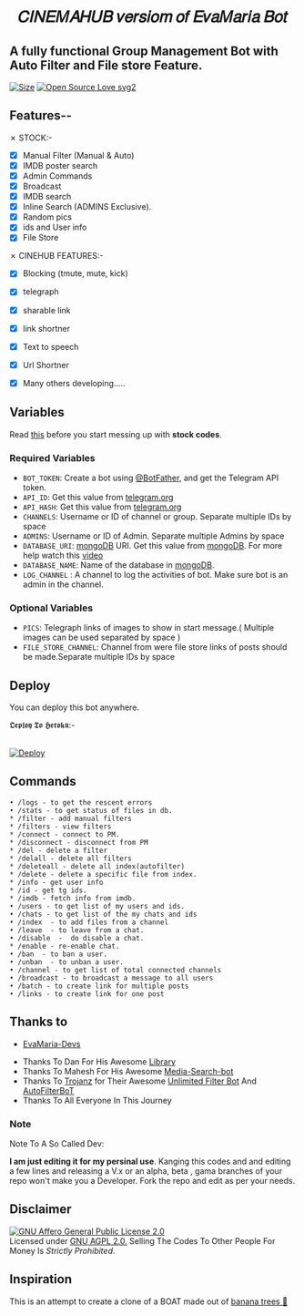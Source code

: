 <h1 align="center">
  <b>𝐶𝐼𝑁𝐸𝑀𝐴𝐻𝑈𝐵 𝑣𝑒𝑟𝑠𝑖𝑜𝑚 𝑜𝑓 𝐸𝑣𝑎𝑀𝑎𝑟𝑖𝑎 𝐵𝑜𝑡</b>
</h1>

## A fully functional Group Management Bot with Auto Filter and File store Feature.

  [![Size](https://img.shields.io/github/repo-size/soymadip/EVA_Cinehub?style=flat-square&color=green)](https://github.com/soymadip/EVA_Cinehub.git) [![Open Source Love svg2](https://badges.frapsoft.com/os/v2/open-source.svg?v=103)](https://github.com/soymadip/EVA_Cinehub.git)


## Features--

✗ STOCK:-
- [x] Manual Filter (Manual & Auto)
- [x] IMDB poster search
- [x] Admin Commands
- [x] Broadcast
- [x] IMDB search
- [x] Inline Search (ADMINS Exclusive).
- [x] Random pics
- [x] ids and User info 
- [x] File Store

✗ CINEHUB FEATURES:-
- [x] Blocking (tmute, mute, kick) 
- [x] telegraph
- [x] sharable link 
- [x] link shortner
- [x] Text to speech
- [x] Url Shortner
- [x] Many others developing.....


## Variables

Read [this](https://telegra.ph/Many-Of-You-May-Not-Be-Knowing-That-You-Can-Customize-Your-Bot-A-Lot-02-03) before you start messing up with <b>stock codes</b>.

### Required Variables
* `BOT_TOKEN`: Create a bot using [@BotFather](https://telegram.dog/BotFather), and get the Telegram API token.
* `API_ID`: Get this value from [telegram.org](https://my.telegram.org/apps)
* `API_HASH`: Get this value from [telegram.org](https://my.telegram.org/apps)
* `CHANNELS`: Username or ID of channel or group. Separate multiple IDs by space
* `ADMINS`: Username or ID of Admin. Separate multiple Admins by space
* `DATABASE_URI`: [mongoDB](https://www.mongodb.com) URI. Get this value from [mongoDB](https://www.mongodb.com). For more help watch this [video](https://youtu.be/1G1XwEOnxxo)
* `DATABASE_NAME`: Name of the database in [mongoDB](https://www.mongodb.com). 
* `LOG_CHANNEL` : A channel to log the activities of bot. Make sure bot is an admin in the channel.
### Optional Variables
* `PICS`: Telegraph links of images to show in start message.( Multiple images can be used separated by space )
* `FILE_STORE_CHANNEL`: Channel from were file store links of posts should be made.Separate multiple IDs by space


## Deploy
You can deploy this bot anywhere.

𝕺𝖊𝖕𝖑𝖔𝖞 𝕿𝖔 𝕳𝖊𝖗𝖔𝖐𝖚:-
<p>
<br>
<a href="https://heroku.com/deploy?template=https://github.com/soymadip/Eva-Cinehub.git">
  <img src="https://www.herokucdn.com/deploy/button.svg" alt="Deploy">
</a>
</p>


## Commands
```
• /logs - to get the rescent errors
• /stats - to get status of files in db.
* /filter - add manual filters
* /filters - view filters
* /connect - connect to PM.
* /disconnect - disconnect from PM
* /del - delete a filter
* /delall - delete all filters
* /deleteall - delete all index(autofilter)
* /delete - delete a specific file from index.
* /info - get user info
* /id - get tg ids.
* /imdb - fetch info from imdb.
• /users - to get list of my users and ids.
• /chats - to get list of the my chats and ids 
• /index  - to add files from a channel
• /leave  - to leave from a chat.
• /disable  -  do disable a chat.
* /enable - re-enable chat.
• /ban  - to ban a user.
• /unban  - to unban a user.
• /channel - to get list of total connected channels
• /broadcast - to broadcast a message to all users
• /batch - to create link for multiple posts
• /links - to create link for one post
```

## Thanks to 
* [EvaMaria-Devs](https://telegram.dog/EvaMariaDevs)
 - Thanks To Dan For His Awesome [Library](https://github.com/pyrogram/pyrogram)
 - Thanks To Mahesh For His Awesome [Media-Search-bot](https://github.com/Mahesh0253/Media-Search-bot)
 - Thanks To [Trojanz](https://github.com/trojanzhex) for Their Awesome [Unlimited Filter Bot](https://github.com/TroJanzHEX/Unlimited-Filter-Bot) And [AutoFilterBoT](https://github.com/trojanzhex/auto-filter-bot)
 - Thanks To All Everyone In This Journey

### Note

Note To A So Called Dev: 

<b>I am just editing it for my persinal use</b>. Kanging this codes and and editing a few lines and releasing a V.x  or an alpha, beta , gama branches of your repo won't make you a Developer.
Fork the repo and edit as per your needs.

## Disclaimer
[![GNU Affero General Public License 2.0](https://www.gnu.org/graphics/agplv3-155x51.png)](https://www.gnu.org/licenses/agpl-3.0.en.html#header)    
Licensed under [GNU AGPL 2.0.](https://github.com/soymadip/EVA_Cinehub.git/blob/master/LICENSE)
Selling The Codes To Other People For Money Is *Strictly Prohibited*.

## Inspiration
This is an attempt to create a clone of a BOAT made out of [banana trees 🌳](https://telegram.dog/GetTGLink/4187)
